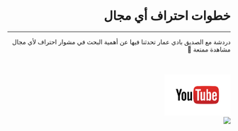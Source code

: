 <div dir="auto">
  <h1>
  خطوات احتراف أي مجال
 </h1>
    <hr>
دردشة مع الصديق بادي عمار تحدثنا فيها عن أهمية البحث في مشوار احتراف لأي مجال
مشاهدة ممتعة 🌹
  <br>
  <br>
  <br>
  
  <a href="https://www.youtube.com/watch?v=mtiQqJ8OxS4"><img width="150em" src="/images/youtube-logo.png"></a>
  <br>
  <a href="https://www.youtube.com/watch?v=mtiQqJ8OxS4"><img src="https://img.youtube.com/vi/mtiQqJ8OxS4/0.jpg"></a>
</div>
